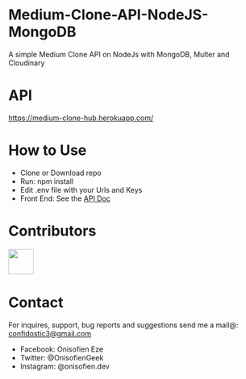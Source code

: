 # Medium-Clone-API-NodeJS-MongoDB
A simple Medium Clone API on NodeJs with MongoDB, Multer and Cloudinary

# API
<a href="https://medium-clone-hub.herokuapp.com/" target="_blank">https://medium-clone-hub.herokuapp.com/</a>

# How to Use
* Clone or Download repo
* Run: npm install 
* Edit .env file with your Urls and Keys
* Front End: See the <a href="https://github.com/Dev-Geek/Medium-Clone-API-NodeJS-MongoDB/blob/main/doc/Medium%20Clone%20API%20Guide.pdf" target="_blank">API Doc</a>

# Contributors
<a href="https://github.com/Tronixtek" target="_blank">
  <img src="https://avatars.githubusercontent.com/u/58108660?v=4?size=50" width="50" height="50">
</a>

# Contact
For inquires, support, bug reports and suggestions send me a mail@: confidostic3@gmail.com

* Facebook: Onisofien Eze
* Twitter: @OnisofienGeek
* Instagram: @onisofien.dev
